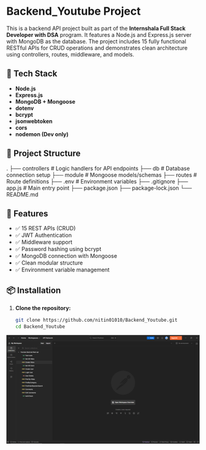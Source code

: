 # Backend_Youtube Project

This is a backend API project built as part of the **Internshala Full Stack Developer with DSA** program. It features a Node.js and Express.js server with MongoDB as the database. The project includes 15 fully functional RESTful APIs for CRUD operations and demonstrates clean architecture using controllers, routes, middleware, and models.

## 🔧 Tech Stack

- **Node.js**
- **Express.js**
- **MongoDB + Mongoose**
- **dotenv**
- **bcrypt**
- **jsonwebtoken**
- **cors**
- **nodemon (Dev only)**

## 📁 Project Structure

.
├── controllers # Logic handlers for API endpoints
├── db # Database connection setup
├── module # Mongoose models/schemas
├── routes # Route definitions
├── .env # Environment variables
├── .gitignore
├── app.js # Main entry point
├── package.json
├── package-lock.json
└── README.md

## 🚀 Features

- ✅ 15 REST APIs (CRUD)
- ✅ JWT Authentication
- ✅ Middleware support
- ✅ Password hashing using bcrypt
- ✅ MongoDB connection with Mongoose
- ✅ Clean modular structure
- ✅ Environment variable management

## 📦 Installation

1. **Clone the repository:**
   ```bash
   git clone https://github.com/nitin01010/Backend_Youtube.git
   cd Backend_Youtube
   ```


![alt text](image.png)